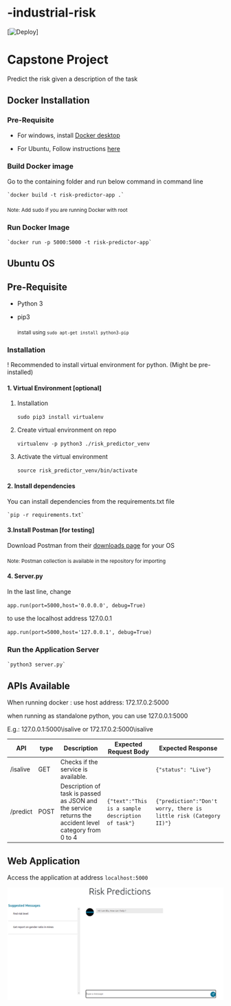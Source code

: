 # -industrial-risk
[![Deploy](https://www.herokucdn.com/deploy/button.svg)]

# Capstone Project

Predict the risk given a description of the task

## Docker Installation


### Pre-Requisite

- For windows, install [Docker desktop](https://www.docker.com/get-started)
  
- For Ubuntu, Follow instructions [here](https://docs.docker.com/engine/install/ubuntu/) 

### Build Docker image

Go to the containing folder and run below command in command line

    `docker build -t risk-predictor-app .`

 <sub>Note: Add sudo if you are running Docker with root</sub>

### Run Docker Image

    `docker run -p 5000:5000 -t risk-predictor-app`


## Ubuntu OS


## Pre-Requisite

- Python 3

- pip3
   
    <sub>install using
   `sudo apt-get install python3-pip`</sub>

###  Installation

! Recommended to install virtual environment for python. (Might be pre-installed)

#### 1. Virtual Environment [optional]

1. Installation
   
    `sudo pip3 install virtualenv`
   
2. Create virtual environment on repo
   
   `virtualenv -p python3 ./risk_predictor_venv`

3. Activate the virtual environment
    
    `source risk_predictor_venv/bin/activate`

#### 2. Install dependencies

You can install dependencies from the requirements.txt file

    `pip -r requirements.txt`

#### 3.Install Postman [for testing]

Download Postman from their [downloads page](https://www.postman.com/downloads/) for your OS

<sub>Note: Postman collection is available in the repository for importing</sub>

#### 4. Server.py

In the last line, change 

`app.run(port=5000,host='0.0.0.0', debug=True)`

to use the localhost address 127.0.0.1

`app.run(port=5000,host='127.0.0.1', debug=True)`

### Run the Application Server

    `python3 server.py`


## APIs Available


When running docker : use host address: 172.17.0.2:5000

when running as standalone python, you can use 127.0.0.1:5000

E.g.: 127.0.0.1:5000\isalive  or 172.17.0.2:5000\isalive

|API   |type| Description |Expected Request Body|Expected Response|
|------|-----|---         | --------            |-----            |
|/isalive | GET |  Checks if the service is available.| |```{"status": "Live"}``` |
|/predict | POST | Description of task is passed as JSON and the service returns the accident level category from 0 to 4|```{"text":"This is a sample description of task"}```|```{"prediction":"Don't worry, there is little risk (Category II)"}```|

## Web Application

Access the application at address `localhost:5000`  

![Web Application](Docs/Screenshots/webApp.png "Industrial Risk Predictor Chat-Bot")



